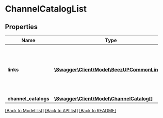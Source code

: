 # ChannelCatalogList

## Properties
Name | Type | Description | Notes
------------ | ------------- | ------------- | -------------
**links** | [**\Swagger\Client\Model\BeezUPCommonLink2[]**](BeezUPCommonLink2.md) | Indicates how to create a channel catalog and how to get the channel catalog list | [optional] 
**channel_catalogs** | [**\Swagger\Client\Model\ChannelCatalog[]**](ChannelCatalog.md) |  | [optional] 

[[Back to Model list]](../README.md#documentation-for-models) [[Back to API list]](../README.md#documentation-for-api-endpoints) [[Back to README]](../README.md)


